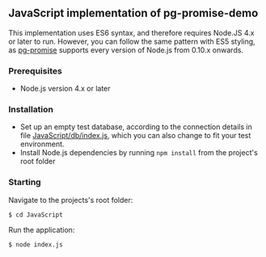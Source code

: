 ## JavaScript implementation of pg-promise-demo

This implementation uses ES6 syntax, and therefore requires Node.JS 4.x or later to run.
However, you can follow the same pattern with ES5 styling, as [pg-promise] supports every version of Node.js from 0.10.x onwards.

### Prerequisites

* Node.js version 4.x or later

### Installation

* Set up an empty test database, according to the connection details in file [JavaScript/db/index.js](https://github.com/vitaly-t/pg-promise-demo/blob/master/JavaScript/db/index.js),
  which you can also change to fit your test environment.
* Install Node.js dependencies by running `npm install` from the project's root folder

### Starting

Navigate to the projects's root folder:

```
$ cd JavaScript
```

Run the application:

```
$ node index.js
```

[pg-promise]:https://github.com/vitaly-t/pg-promise
